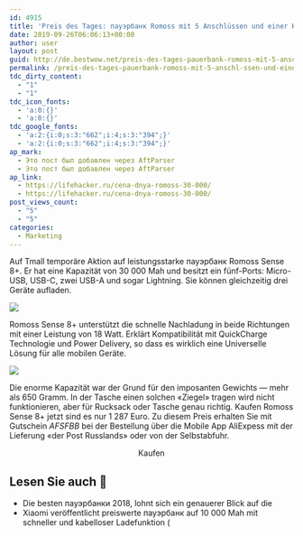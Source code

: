 ```yaml
---
id: 4915
title: 'Preis des Tages: пауэрбанк Romoss mit 5 Anschlüssen und einer Kapazität von 30 000 Mah für 1 287 Rubel'
date: 2019-09-26T06:06:13+00:00
author: user
layout: post
guid: http://de.bestwow.net/preis-des-tages-pauerbank-romoss-mit-5-anschl-ssen-und-einer-kapazit-t-von-30-000-mah-f-r-1-287-rubel/
permalink: /preis-des-tages-pauerbank-romoss-mit-5-anschl-ssen-und-einer-kapazit-t-von-30-000-mah-f-r-1-287-rubel/
tdc_dirty_content:
  - "1"
  - "1"
tdc_icon_fonts:
  - 'a:0:{}'
  - 'a:0:{}'
tdc_google_fonts:
  - 'a:2:{i:0;s:3:"662";i:4;s:3:"394";}'
  - 'a:2:{i:0;s:3:"662";i:4;s:3:"394";}'
ap_mark:
  - Это пост был добавлен через AftParser
  - Это пост был добавлен через AftParser
ap_link:
  - https://lifehacker.ru/cena-dnya-romoss-30-000/
  - https://lifehacker.ru/cena-dnya-romoss-30-000/
post_views_count:
  - "5"
  - "5"
categories:
  - Marketing
---
```

Auf Tmall temporäre Aktion auf leistungsstarke пауэрбанк Romoss Sense 8+. Er hat eine Kapazität von 30 000 Mah und besitzt ein fünf-Ports: Micro-USB, USB-C, zwei USB-A und sogar Lightning. Sie können gleichzeitig drei Geräte aufladen.

![](http://de.bestwow.net/wp-content/uploads/2019/09/cena-dnya-pauerbank-romoss-s-5-portami-i-emkost-yu-30-000-ma-ch-za-1-287-rubley-1.jpg) 

Romoss Sense 8+ unterstützt die schnelle Nachladung in beide Richtungen mit einer Leistung von 18 Watt. Erklärt Kompatibilität mit QuickCharge Technologie und Power Delivery, so dass es wirklich eine Universelle Lösung für alle mobilen Geräte.

![](http://de.bestwow.net/wp-content/uploads/2019/09/cena-dnya-pauerbank-romoss-s-5-portami-i-emkost-yu-30-000-ma-ch-za-1-287-rubley-2.jpg) 

Die enorme Kapazität war der Grund für den imposanten Gewichts — mehr als 650 Gramm. In der Tasche einen solchen «Ziegel» tragen wird nicht funktionieren, aber für Rucksack oder Tasche genau richtig. Kaufen Romoss Sense 8+ jetzt sind es nur 1 287 Euro. Zu diesem Preis erhalten Sie mit Gutschein _AFSFBB_ bei der Bestellung über die Mobile App AliExpess mit der Lieferung «der Post Russlands» oder von der Selbstabfuhr.

<p style="text-align: center">
  <span>Kaufen</span>
</p>

<div>
  <h2 class="read-also__title">
    <span>Lesen Sie auch</span> <span>🧐 </span>
  </h2>
  
  <ul class="read-also__list">
    <li>
      Die besten пауэрбанки 2018, lohnt sich ein genauerer Blick auf die
    </li>
    <li>
      Xiaomi veröffentlicht preiswerte пауэрбанк auf 10 000 Mah mit schneller und kabelloser Ladefunktion (
    </li>
  </ul>
</div>